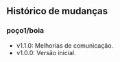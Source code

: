 ## Histórico de mudanças

### poço1/boia
- v1.1.0: Melhorias de comunicação.
- v1.0.0: Versão inicial.
